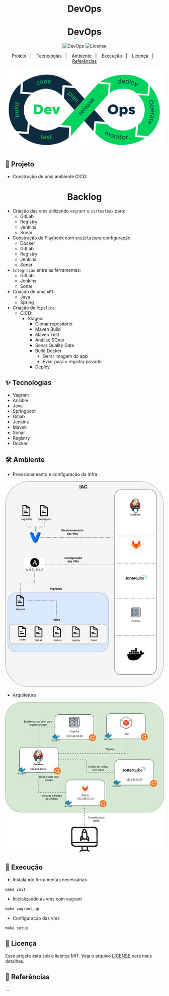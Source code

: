 <h1 align="center">DevOps</h1><h1 align="center">DevOps</h1>

<p align="center">
  <img alt="DevOps" src="https://img.shields.io/static/v1?label=DevOps&message=CICD&color=8257E5&labelColor=000000"  />

  <img alt="License" src="https://img.shields.io/static/v1?label=license&message=MIT&color=49AA26&labelColor=000000">
</p>

<p align="center">
  <a href="#-projeto">Projeto</a>&nbsp;&nbsp;&nbsp;|&nbsp;&nbsp;&nbsp;
  <a href="#-tecnologias">Tecnologias</a>&nbsp;&nbsp;&nbsp;|&nbsp;&nbsp;&nbsp;
  <a href="#%EF%B8%8F-ambiente">Ambiente</a>&nbsp;&nbsp;&nbsp;|&nbsp;&nbsp;&nbsp;
  <a href="#-execução">Execução</a>&nbsp;&nbsp;&nbsp;|&nbsp;&nbsp;&nbsp;
  <a href="#-licença">Licença</a>&nbsp;&nbsp;&nbsp;|&nbsp;&nbsp;&nbsp;
  <a href="#-referências">Referências</a>
</p>

<p align="center">
  <img alt="DevOps" src="data/devops-process.png">
</p>


## 🌱 Projeto

- Construção de uma ambiente CICD:

<h1 align="center">Backlog</h1>

- Criação das vms utilizando `vagrant` e `virtualbox` para:
    - GitLab
    - Registry
    - Jenkins
    - Sonar
- Construção de Playbook com `ansible` para configuração:
    - Docker
    - GitLab
    - Registry
    - Jenkins
    - Sonar
- `Integração` entre as ferramentas:
    - GitLab
    - Jenkins
    - Sonar
- Criação de uma `API`:
    - Java
    - Spring
- Criação de `Pipeline`:
    - CICD:
      - Stages:
        - Clonar repositório
        - Maven Build
        - Maven Test
        - Análise SOnar
        - Sonar Quality Gate
        - Build Docker
          - Gerar imagem do app
          - Eviar para o registry privado
        - Deploy

## ✨ Tecnologias

- Vagrant  
- Ansible 
- Java 
- Springboot
- Gitlab 
- Jenkins 
- Maven 
- Sonar 
- Registry 
- Docker 


## 🛠️ Ambiente 

- Provisionamento e configuração da Infra

<p align="center">
  <img alt="Ambiente" src="data/provisionamento.png">
</p>

- Arquitetura

<p align="center">
  <img alt="Ambiente" src="data/ambiente.png">
</p>

## 🚀 Execução

- Instalando ferramentas necessárias
```console
make init
```

- Inicializando as vms com vagrant
```console
make vagrant_up
```

- Configuração das vms
```console
make setup
```

## 📄 Licença
Esse projeto está sob a licença MIT. Veja o arquivo [LICENSE](LICENSE) para mais detalhes.

## 🙇 Referências

...
